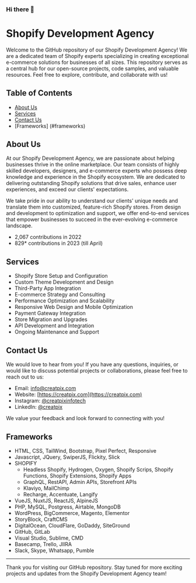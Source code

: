 ### Hi there 👋

# Shopify Development Agency

Welcome to the GitHub repository of our Shopify Development Agency! We are a dedicated team of Shopify experts specializing in creating exceptional e-commerce solutions for businesses of all sizes. This repository serves as a central hub for our open-source projects, code samples, and valuable resources. Feel free to explore, contribute, and collaborate with us!

## Table of Contents

- [About Us](#about-us)
- [Services](#services)
- [Contact Us](#contact-us)
- [Frameworks] (#frameworks)

## About Us

At our Shopify Development Agency, we are passionate about helping businesses thrive in the online marketplace. Our team consists of highly skilled developers, designers, and e-commerce experts who possess deep knowledge and experience in the Shopify ecosystem. We are dedicated to delivering outstanding Shopify solutions that drive sales, enhance user experiences, and exceed our clients' expectations.

We take pride in our ability to understand our clients' unique needs and translate them into customized, feature-rich Shopify stores. From design and development to optimization and support, we offer end-to-end services that empower businesses to succeed in the ever-evolving e-commerce landscape.

- 2,067 contributions in 2022
- 829* contributions in 2023 (till April)

## Services

- Shopify Store Setup and Configuration
- Custom Theme Development and Design
- Third-Party App Integration
- E-commerce Strategy and Consulting
- Performance Optimization and Scalability
- Responsive Web Design and Mobile Optimization
- Payment Gateway Integration
- Store Migration and Upgrades
- API Development and Integration
- Ongoing Maintenance and Support

## Contact Us

We would love to hear from you! If you have any questions, inquiries, or would like to discuss potential projects or collaborations, please feel free to reach out to us:

- Email: [info@creatpix.com](mailto:info@creatpix.com)
- Website: [https://creatpix.com](https://creatpix.com)
- Instagram: [@creatpixinfotech](https://www.instagram.com/creatpixinfotech)
- LinkedIn: [@creatpix](https://www.linkedin.com/company/creatpix)

We value your feedback and look forward to connecting with you!

## Frameworks

- HTML, CSS, TailWind, Bootstrap, Pixel Perfect, Responsive
- Javascript, JQuery, SwiperJS, Flickity, Slick
- SHOPIFY
  - Headless Shopify, Hydrogen, Oxygen, Shopify Scrips, Shopify Functions, Shopify Extensions, Shopify Apps
  - GraphQL, RestAPI, Admin APIs, Storefront APIs
  - Klaviyo, MailChimp
  - Recharge, Accentuate, Langify
- VueJS, NuxtJS, ReactJS, AlpineJS
- PHP, MySQL, Postgress, Airtable, MongoDB
- WordPress, BigCommerce, Magento, Elementor
- StoryBlock, CraftCMS
- DigitalOcean, CloudFlare, GoDaddy, SiteGround
- GitHub, GitLab
- Visual Studio, Sublime, CMD
- Basecamp, Trello, JIIRA
- Slack, Skype, Whatsapp, Pumble


---

Thank you for visiting our GitHub repository. Stay tuned for more exciting projects and updates from the Shopify Development Agency team!
